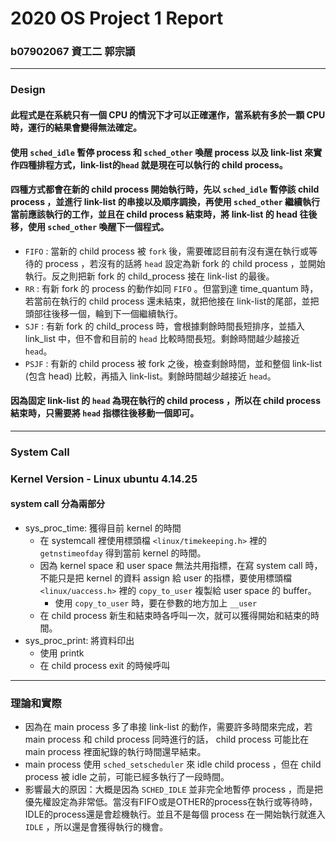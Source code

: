 # 2020 OS Project 1 Report
### b07902067 資工二 郭宗頴

---
### Design
#### 此程式是在系統只有一個 CPU 的情況下才可以正確運作，當系統有多於一顆 CPU 時，運行的結果會變得無法確定。
#### 使用 `sched_idle` 暫停 process 和 `sched_other` 喚醒 process 以及 link-list 來實作四種排程方式，link-list的`head` 就是現在可以執行的 child process。
#### 四種方式都會在新的 child process 開始執行時，先以 `sched_idle` 暫停該 child process ，並進行 link-list 的串接以及順序調換，再使用 `sched_other` 繼續執行當前應該執行的工作，並且在 child  process 結束時，將 link-list 的 head 往後移，使用 `sched_other` 喚醒下一個程式。
- `FIFO` : 當新的 child process 被 `fork` 後，需要確認目前有沒有還在執行或等待的 process ，若沒有的話將 `head` 設定為新 fork 的 child process ，並開始執行。反之則把新 fork 的 child_process 接在 link-list 的最後。
- `RR` : 有新 fork 的 process 的動作如同 `FIFO` 。但當到達 time_quantum 時， 若當前在執行的 child process 還未結束，就把他接在 link-list的尾部，並把頭部往後移一個，輪到下一個繼續執行。
- `SJF` : 有新 fork 的 child_process 時，會根據剩餘時間長短排序，並插入 link_list 中，但不會和目前的 `head` 比較時間長短。剩餘時間越少越接近 `head`。
- `PSJF` : 有新的 child process 被 fork 之後，檢查剩餘時間，並和整個 link-list (包含 head) 比較，再插入 link-list。剩餘時間越少越接近 `head`。

#### 因為固定 link-list 的 `head` 為現在執行的 child process ，所以在 child process 結束時，只需要將 `head` 指標往後移動一個即可。
---
### System Call
### Kernel Version  - **Linux ubuntu 4.14.25**
#### system call 分為兩部分
- sys_proc_time: 獲得目前 kernel 的時間
    - 在 systemcall 裡使用標頭檔 `<linux/timekeeping.h>` 裡的 `getnstimeofday` 得到當前 kernel 的時間。
    - 因為 kernel space 和 user space 無法共用指標，在寫 system call 時，不能只是把 kernel 的資料 assign 給 user 的指標，要使用標頭檔 `<linux/uaccess.h>` 裡的 `copy_to_user` 複製給 user space 的 buffer。
        - 使用 `copy_to_user` 時，要在參數的地方加上 `__user`
    - 在 child process 新生和結束時各呼叫一次，就可以獲得開始和結束的時間。
- sys_proc_print: 將資料印出
    - 使用 printk
    - 在 child process exit 的時候呼叫
--- 
### 理論和實際
- 因為在 main process 多了串接 link-list 的動作，需要許多時間來完成，若 main process 和 child process 同時進行的話， child process 可能比在 main process 裡面紀錄的執行時間還早結束。
- main process 使用 `sched_setscheduler` 來 idle child process ，但在 child process 被 idle 之前，可能已經多執行了一段時間。
- 影響最大的原因：大概是因為 `SCHED_IDLE` 並非完全地暫停 process ，而是把優先權設定為非常低。當沒有FIFO或是OTHER的process在執行或等待時，IDLE的process還是會趁機執行。並且不是每個 process 在一開始執行就進入 `IDLE` ，所以還是會獲得執行的機會。



